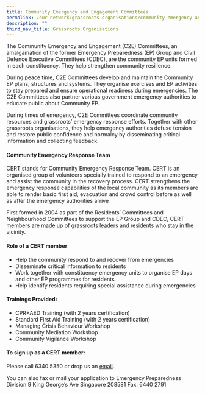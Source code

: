 ```yaml
---
title: Community Emergency and Engagement Committees
permalink: /our-network/grassroots-organisations/community-emergency-and-engagement-committees/
description: ""
third_nav_title: Grassroots Organisations
---
```

The Community Emergency and Engagement (C2E) Committees, an amalgamation of the former Emergency Preparedness (EP) Group and Civil Defence Executive Committees (CDEC), are the community EP units formed in each constituency. They help strengthen community resilience.

During peace time, C2E Committees develop and maintain the Community EP plans, structures and systems. They organise exercises and EP activities to stay prepared and ensure operational readiness during emergencies. The C2E Committees also partner various government emergency authorities to educate public about Community EP.

During times of emergency, C2E Committees coordinate community resources and grassroots’ emergency response efforts. Together with other grassroots organisations, they help emergency authorities defuse tension and restore public confidence and normalcy by disseminating critical information and collecting feedback.

#### Community Emergency Response Team


CERT stands for Community Emergency Response Team. CERT is an organised group of volunteers specially trained to respond to an emergency and assist the community in the recovery process. CERT strengthens the emergency response capabilities of the local community as its members are able to render basic first aid, evacuation and crowd control before as well as after the emergency authorities arrive

First formed in 2004 as part of the Residents’ Committees and Neighbourhood Committees to support the EP Group and CDEC, CERT members are made up of grassroots leaders and residents who stay in the vicinity.

#### Role of a CERT member

* Help the community respond to and recover from emergencies
* Disseminate critical information to residents
* Work together with constituency emergency units to organise EP days and other EP programmes for residents
* Help identify residents requiring special assistance during emergencies

#### Trainings Provided:

* CPR+AED Training (with 2 years certification)
* Standard First Aid Training (with 2 years certification)
* Managing Crisis Behaviour Workshop
* Community Mediation Workshop
* Community Vigilance Workshop

#### To sign up as a CERT member:

Please call 6340 5350 or drop us an 
[email](PA_Cert@pa.gov.sg).

You can also fax or mail your application to
Emergency Preparedness Division
9 King George’s Ave
Singapore 208581
Fax: 6440 2791